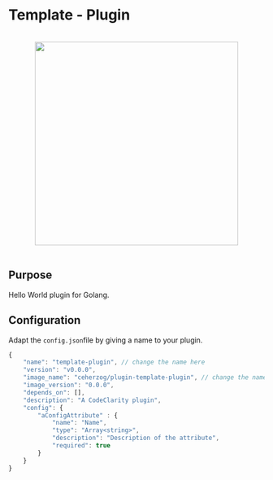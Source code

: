 # Template - Plugin

<br>

<div align="center">
    <img src="https://user-images.githubusercontent.com/124595411/233356880-fdc7ea8a-8b1d-4991-8726-67b47e91df9e.svg" width="400px" />
</div>

<br>

## Purpose

Hello World plugin for Golang. 


## Configuration
Adapt the ```config.json```file by giving a name to your plugin.
```js
{
    "name": "template-plugin", // change the name here
    "version": "v0.0.0",
    "image_name": "ceherzog/plugin-template-plugin", // change the name here with codeclarity/plugin- before your name
    "image_version": "0.0.0",
    "depends_on": [],
    "description": "A CodeClarity plugin",
    "config": {
        "aConfigAttribute" : {
            "name": "Name",
            "type": "Array<string>",
            "description": "Description of the attribute",
            "required": true
        }
    }
}
```
